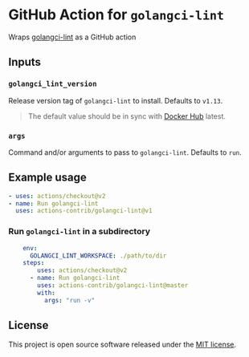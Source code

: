 # GitHub Action for `golangci-lint`

Wraps [golangci-lint](https://github.com/golangci/golangci-lint) as a GitHub action

## Inputs

### `golangci_lint_version`

Release version tag of `golangci-lint` to install. Defaults to `v1.13`.

> The default value should be in sync with [Docker Hub][tags] latest.

[tags]: https://hub.docker.com/r/golangci/golangci-lint/tags

### `args`

Command and/or arguments to pass to `golangci-lint`. Defaults to `run`.

## Example usage

```yaml
- uses: actions/checkout@v2
- name: Run golangci-lint
  uses: actions-contrib/golangci-lint@v1
```


### Run `golangci-lint` in a subdirectory

```yaml
    env:
      GOLANGCI_LINT_WORKSPACE: ./path/to/dir
    steps:
        uses: actions/checkout@v2
      - name: Run golangci-lint
        uses: actions-contrib/golangci-lint@master
        with:
          args: "run -v"
```

## License

[mit]: https://opensource.org/licenses/MIT

This project is open source software released under the [MIT license][mit].
